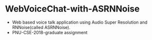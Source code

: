 # WebVoiceChat-with-ASRNNoise
* Web based voice talk application using Audio Super Resolution and RNNoise(called ASRNNoise). 
* PNU-CSE-2018-graduate assignment
